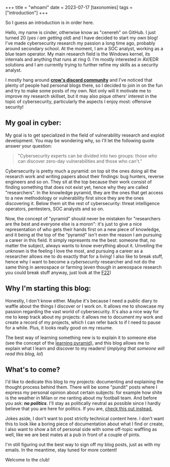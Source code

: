 +++
title = "whoami"
date = 2023-07-17
[taxonomies] 
tags = ["introduction"]
+++

So I guess an introduction is in order here.

Hello, my name is cinder, otherwise know as "cenereh" on GitHub. I just turned 20 (*yes i am getting old*) and I have decided to start my own blog!
I've made cybersecurity research my passion a long time ago, probably around secondary school. At the moment, I am a SOC analyst, working as a blue team operator.
My main research field is the Windows kernel, its internals and anything that runs at ring 0. I'm mostly interested in AV/EDR solutions and I am currently trying to further refine my skills as a security analyst.

<!-- more -->

I mostly hang around [**crow's discord community**](https://discord.gg/crow-academy "you should join!") and I've noticed that plenty of people had personal blogs there, so I decided to join in on the fun and try to make some posts of my own. Not only will it motivate me to improve my research skillset, but it may also pique others' interest in the topic of cybersecurity, particularly the aspects I enjoy most: offensive security!

## My goal in cyber:

My goal is to get specialized in the field of vulnerability research and exploit development. You may be wondering why, so I'll let the following quote answer your question:
> "Cybersecurity experts can be divided into two groups: those who can discover zero-day vulnerabilities and those who can't."

Cybersecurity is pretty much a pyramid: on top sit the ones doing all the research work and writing papers about their findings: bug hunters, reverse engineers and so on. They sit at the top because their work consist of finding something that does not exist yet, hence why they are called "researchers". In the knowledge pyramid, they are the ones that get access to a new methodology or vulnerability first since they are the ones discovering it. Below them sit the rest of cybersecurity: threat intelligence operators, pentesters, SOC analysts and so on. 

Now, the concept of "pyramid" should never be mistaken for "researchers are the best and everyone else is a moron": it's just to give a nice representation of who gets their hands first on a new piece of knowledge, and it being at the top of the "pyramid" isn't even the reason I am pursuing a career in this field. It simply represents me the best: someone that, no matter the subject, always wants to know everything about it. Unveiling the unknown is the feeling I love the most, and pursuing a career as a researcher allows me to do exactly that for a living!
I also like to break stuff, hence why I want to become a *cybersecurity* researcher and not do the same thing in aereospace or farming (even though in aereospace research you could break stuff anyway, just look at the [F22](https://upload.wikimedia.org/wikipedia/commons/thumb/c/c3/F-22_Raptor_-_100702-F-4815G-217.jpg/1200px-F-22_Raptor_-_100702-F-4815G-217.jpg))

## Why I'm starting this blog:

Honestly, I don't know either. Maybe it's because I need a public diary to waffle about the things I discover or I work on. It allows me to showcase my passion regarding the vast world of cybersecurity. It's also a nice way for me to keep track about my projects: it allows me to document my work and create a record of my projects, which I can refer back to if I need to pause for a while. Plus, it looks really good on my resume.

The best way of learning something new is to explain it to someone else (see the concept of the [learning pyramid](https://en.wikipedia.org/wiki/Learning_pyramid)), and this blog allows me to explain what I learn and discover to my readers! (*implying that someone will read this blog, lol*)

## What's to come?

I'd like to dedicate this blog to my projects: documenting and explaining the thought process behind them. There will be some "pundit" posts where I express my personal opinion about certain subjects: for example how shite is the weather in Milan or me ranting about my football team. And before you ask: ***no politics***. I'll stay as politically neutral as possible since I hardly believe that you are here for politics. If you are, [check this out instead.](https://twitter.com/)

Jokes aside, I don't want to post strictly technical content here. I don't want this to look like a boring piece of documentation about what I find or create, I also want to show a bit of personal side with some off-topic waffling as well, like we are best mates at a pub in front of a couple of pints.

I'm still figuring out the best way to sign off my blog posts, just as with my emails. In the meantime, stay tuned for more content!

Welcome to the club!